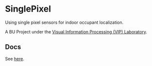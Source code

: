# SinglePixel
Using single pixel sensors for indoor occupant localization.

A BU Project under the [Visual Information Processing (VIP) Laboratory](http://vip.bu.edu/).

## Docs
See [here](docs/).
